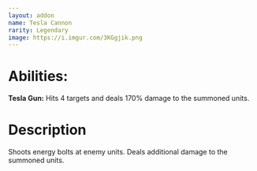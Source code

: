 ```yaml
---
layout: addon
name: Tesla Cannon
rarity: Legendary
image: https://i.imgur.com/3KGgjik.png
---
```


# Abilities:

**Tesla Gun:** Hits 4 targets and deals 170% damage to the summoned units.

# Description

Shoots energy bolts at enemy units. Deals additional damage to the summoned units.
